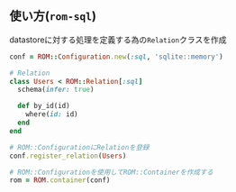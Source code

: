 
## 使い方(`rom-sql`)

datastoreに対する処理を定義する為の`Relation`クラスを作成

```ruby
conf = ROM::Configuration.new(:sql, 'sqlite::memory')

# Relation
class Users < ROM::Relation[:sql]
  schema(infer: true)

  def by_id(id)
    where(id: id)
  end
end

# ROM::ConfigurationにRelationを登録
conf.register_relation(Users)

# ROM::Configurationを使用してROM::Containerを作成する
rom = ROM.container(conf)
```
